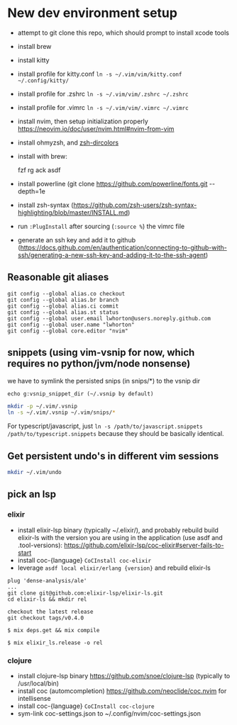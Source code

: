 # New dev environment setup

- attempt to git clone this repo, which should prompt to install xcode tools
- install brew
- install kitty
- install profile for kitty.conf `ln -s ~/.vim/vim/kitty.conf ~/.config/kitty/`
- install profile for .zshrc `ln -s ~/.vim/vim/.zshrc ~/.zshrc`
- install profile for .vimrc `ln -s ~/.vim/vim/.vimrc ~/.vimrc`
- install nvim, then setup initialization properly https://neovim.io/doc/user/nvim.html#nvim-from-vim
- install ohmyzsh, and [zsh-dircolors](https://github.com/joel-porquet/zsh-dircolors-solarized)
- install with brew:

    fzf
    rg
    ack
    asdf

- install powerline (git clone https://github.com/powerline/fonts.git --depth=1e
- install zsh-syntax (https://github.com/zsh-users/zsh-syntax-highlighting/blob/master/INSTALL.md)
- run `:PlugInstall` after sourcing (`:source %`) the vimrc file
- generate an ssh key and add it to github (https://docs.github.com/en/authentication/connecting-to-github-with-ssh/generating-a-new-ssh-key-and-adding-it-to-the-ssh-agent)

## Reasonable git aliases

```
git config --global alias.co checkout
git config --global alias.br branch
git config --global alias.ci commit
git config --global alias.st status
git config --global user.email lwhorton@users.noreply.github.com
git config --global user.name "lwhorton"
git config --global core.editor "nvim"
```

## snippets (using vim-vsnip for now, which requires no python/jvm/node nonsense)

we have to symlink the persisted snips (in snips/*) to the vsnip dir

`echo g:vsnip_snippet_dir (~/.vsnip by default)`

```bash
mkdir -p ~/.vim/.vsnip
ln -s ~/.vim/.vsnip ~/.vim/snips/*
```

For typescript/javascript, just `ln -s /path/to/javascript.snippets
/path/to/typescript.snippets` because they should be basically identical.

## Get persistent undo's in different vim sessions
```bash
mkdir ~/.vim/undo
```

## pick an lsp

### elixir

- install elixir-lsp binary (typically ~/.elixir/), and probably rebuild build elixir-ls with the
  version you are using in the application (use asdf and .tool-versions):
  https://github.com/elixir-lsp/coc-elixir#server-fails-to-start
- install coc-{language} `CoCInstall coc-elixir`
- leverage `asdf local elixir/erlang {version}` and rebuild elixir-ls

```
plug 'dense-analysis/ale'
...
git clone git@github.com:elixir-lsp/elixir-ls.git
cd elixir-ls && mkdir rel

checkout the latest release
git checkout tags/v0.4.0

$ mix deps.get && mix compile

$ mix elixir_ls.release -o rel
```

### clojure

- install clojure-lsp binary https://github.com/snoe/clojure-lsp (typically to
  /usr/local/bin)
- install coc (automcompletion) https://github.com/neoclide/coc.nvim for intellisense
- install coc-{language} `CoCInstall coc-clojure`
- sym-link coc-settings.json to ~/.config/nvim/coc-settings.json

